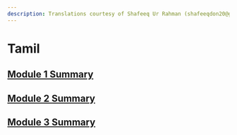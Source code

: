 ```yaml
---
description: Translations courtesy of Shafeeq Ur Rahman (shafeeqdon20@gmail.com).
---
```


# Tamil

## [Module 1 Summary ](https://docs.google.com/document/d/1pWZcRlrQwr-B10ynnGRNS-Jnz9SEYta1Sh7Zqafqtcc/edit?usp=sharing)

## [Module 2 Summary ](https://docs.google.com/document/d/1KZiUY337ZzqGFjuv8TG371T2qov7Pe0QwUQ66KriN40/edit?usp=sharing)

## [Module 3 Summary](https://docs.google.com/document/d/1lcgfFBnHsY4slvmpvypt-4Vh5wSG4aJ8J709efckKkQ/edit?usp=sharing) 

